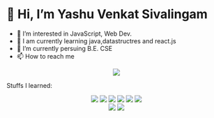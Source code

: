 # 👋 Hi, I’m Yashu Venkat Sivalingam

- 👀 I’m interested in JavaScript, Web Dev.
- 📙 I am currently learning java,datastructres and react.js
- 🌱 I’m currently persuing B.E. CSE 
- 📫 How to reach me 
<div align="center">
  <a href="mailto:yashuvenkatsivalingam@gmail.com"><img src="https://img.shields.io/badge/Gmail-D14836?style=for-the-badge&logo=gmail&logoColor=white"></a>
</div>

Stuffs I learned:

<div align="center">
  <img src="https://img.shields.io/badge/HTML5-E34F26?style=for-the-badge&logo=html5&logoColor=white">
  <img src="https://img.shields.io/badge/CSS3-1572B6?style=for-the-badge&logo=css3&logoColor=white">
  <img src="https://img.shields.io/badge/Bootstrap-563D7C?style=for-the-badge&logo=bootstrap&logoColor=white">
  <img src="https://img.shields.io/badge/JavaScript-323330?style=for-the-badge&logo=javascript&logoColor=F7DF1E">
  <img src="https://img.shields.io/badge/React-20232A?style=for-the-badge&logo=react&logoColor=61DAFB">
  <img src="https://img.shields.io/badge/Markdown-000000?style=for-the-badge&logo=markdown&logoColor=white">
  <br>
  <img src="https://img.shields.io/badge/Canva-%2300C4CC.svg?&style=for-the-badge&logo=Canva&logoColor=white">
  <img src="https://img.shields.io/badge/VSCode-0078D4?style=for-the-badge&logo=visual%20studio%20code&logoColor=white">
</div>
